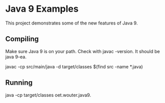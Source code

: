 # Java 9 Examples

This project demonstrates some of the new features of Java 9. 

## Compiling

Make sure Java 9 is on your path. Check with javac -version. It should be java 9-ea.

javac -cp src/main/java -d target/classes $(find src -name *.java)

## Running

java -cp target/classes oet.wouter.java9.<ClassName>